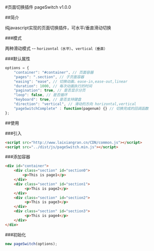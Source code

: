 #页面切换插件 pageSwitch v1.0.0

##简介

纯javascript实现的页面切换插件，可水平/垂直滑动切换

###模式

两种滑动模式 -- `horizontal（水平）`、`vertical（垂直）`

###默认属性

```javascript
options = {
    "container": "#container", // 页面容器
    "pages": ".section", // 子页面容器
    "easing": "ease", // 切换动画，ease-in,ease-out,linear
    "duration": 1000, // 每次动画执行的时间
    "pagination": true, // 是否显示分页
    "loop": false, // 是否循环
    "keyboard": true, // 是否支持键盘
    "direction": "vertical", // 滑动的方向 horizontal,vertical
    "pageSwitchComplete" : function(pagenum) {} // 切换完成的回调函数
};
```

##使用

###引入

```html
<script src="http://www.laixiangran.cn/CDN/common.js"></script>
<script src="../dist/js/pageSwitch.min.js"></script>
```
    
###添加容器

```html
<div id="container">
    <div class="section" id="section0">
        <p>This is page1</p>
    </div>
    <div class="section" id="section1">
         <p>This is page2</p>
    </div>
    <div class="section" id="section2">
         <p>This is page3</p>
    </div>
    <div class="section" id="section3">
         <p>This is page4</p>
    </div>
</div>
```

###初始化

```javascript
new pageSwitch(options);
```
